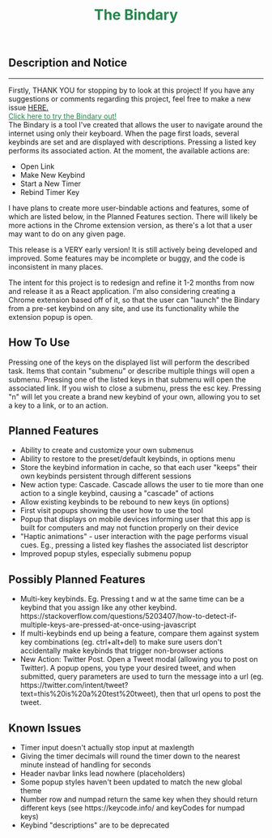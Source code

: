 <h1 
style="
    color: #23874b;
    text-align: center;
">
The Bindary</h1>
<br>

<h2>Description and Notice</h2>
<hr>
<p>
    Firstly, THANK YOU for stopping by to look at this project! If you have any suggestions or comments regarding this project, feel free to make a new issue <a href="https://github.com/israphial/bindary/issues">HERE.</a>
    <a style="display: block; color: #23874b;" href="https://israphial.github.io/bindary/">Click here to try the Bindary out!</a>
    The Bindary is a tool I've created that allows the user to navigate around the internet using only their keyboard. When the page first loads, several keybinds are set and are displayed with descriptions. Pressing a listed key performs its associated action. At the moment, the available actions are:
    <ul>
        <li>Open Link</li>
        <li>Make New Keybind</li>
        <li>Start a New Timer</li>
        <li>Rebind Timer Key</li>
    </ul>
    I have plans to create more user-bindable actions and features, some of which are listed below, in the Planned Features section. There will likely be more actions in the Chrome extension version, as there's a lot that a user may want to do on any given page. 
</p>

<p>
    This release is a VERY early version! It is still actively being developed and improved. 
    Some features may be incomplete or buggy, and the code is inconsistent in many places. 
</p>

<p>
    The intent for this project is to redesign and refine it 1-2 months from now and release it as a React application.
    I'm also considering creating a Chrome extension based off of it, so that the user can "launch" the Bindary from a pre-set keybind on any site, and use its functionality while the extension popup is open. 
</p>

<h2>How To Use</h2>

<p>
    Pressing one of the keys on the displayed list will perform the described task. 
    Items that contain "submenu" or describe multiple things will open a submenu. Pressing one of the listed keys in that submenu will open the associated link. If you wish to close a submenu, press the esc key. 
    Pressing "n" will let you create a brand new keybind of your own, allowing you to set a key to a link, or to an action.
</p>

<h2>Planned Features</h2>
<ul>
    <li>Ability to create and customize your own submenus</li>
    <li>Ability to restore to the preset/default keybinds, in options menu</li>
    <li>Store the keybind information in cache, so that each user "keeps" their own keybinds persistent through different sessions</li>
    <li>New action type: Cascade. Cascade allows the user to tie more than one action to a single keybind, causing a "cascade" of actions</li>
    <li>Allow existing keybinds to be rebound to new keys (in options)</li>
    <li>First visit popups showing the user how to use the tool</li>
    <li>Popup that displays on mobile devices informing user that this app is built for computers and may not function properly on their device</li>
    <li>"Haptic animations" - user interaction with the page performs visual cues. Eg., pressing a listed key flashes the associated list descriptor</li>
    <li>Improved popup styles, especially submenu popup</li>
</ul>

<h2>Possibly Planned Features</h2>
<ul>
    <li>Multi-key keybinds. Eg. Pressing t and w at the same time can be a keybind that you assign like any other keybind. https://stackoverflow.com/questions/5203407/how-to-detect-if-multiple-keys-are-pressed-at-once-using-javascript</li>
    <li>If multi-keybinds end up being a feature, compare them against system key combinations (eg. ctrl+alt+del) to make sure users don't accidentally make keybinds that trigger non-browser actions</li>
    <li>New Action: Twitter Post. Open a Tweet modal (allowing you to post on Twitter). A popup opens, you type your desired tweet, and when submitted, query parameters are used to turn the message into a url (eg. https://twitter.com/intent/tweet?text=this%20is%20a%20test%20tweet), then that url opens to post the tweet.</li>
</ul>

<h2>Known Issues</h2>
    <ul>
        <li>Timer input doesn't actually stop input at maxlength</li>
        <li>Giving the timer decimals will round the timer down to the nearest minute instead of handling for seconds</li>
        <li>Header navbar links lead nowhere (placeholders)</li>
        <li>Some popup styles haven't been updated to match the new global theme</li>
        <li>Number row and numpad return the same key when they should return different keys (see https://keycode.info/ and keyCodes for numpad keys)</li>
        <li>Keybind "descriptions" are to be deprecated</li>
    </ul>
